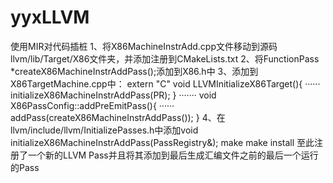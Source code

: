 # yyxLLVM
使用MIR对代码插桩
1、将X86MachineInstrAdd.cpp文件移动到源码llvm/lib/Target/X86文件夹，并添加注册到CMakeLists.txt
2、将FunctionPass *createX86MachineInstrAddPass();添加到X86.h中
3、添加到X86TargetMachine.cpp中：
extern "C" void LLVMInitializeX86Target(){
······
initializeX86MachineInstrAddPass(PR);
}
·······
void X86PassConfig::addPreEmitPass(){
······
addPass(createX86MachineInstrAddPass());
}
4、在llvm/include/llvm/InitializePasses.h中添加void initializeX86MachineInstrAddPass(PassRegistry&);
make
make install
至此注册了一个新的LLVM Pass并且将其添加到最后生成汇编文件之前的最后一个运行的Pass
